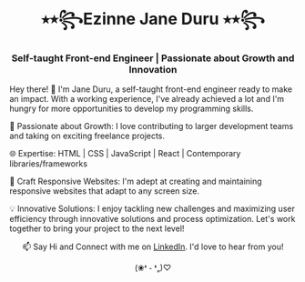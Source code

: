 
<div class="container">
  <div align="center">
  
  
  # ⭑⭒꧂Ezinne Jane Duru ⭑⭒꧂
  ### Self-taught Front-end Engineer | Passionate about Growth and Innovation
  
  </div>
  
  <div align="center">
 
  
  </div>
  
  Hey there! 👋 I'm Jane Duru, a self-taught front-end engineer ready to make an impact. With a working experience, I've already achieved a lot and I'm hungry for more opportunities to develop my programming skills.
  
  🚀 Passionate about Growth: I love contributing to larger development teams and taking on exciting freelance projects.
  
  🌐 Expertise: HTML | CSS | JavaScript | React | Contemporary libraries/frameworks
  
  🎨 Craft Responsive Websites: I'm adept at creating and maintaining responsive websites that adapt to any screen size.
  
  💡 Innovative Solutions: I enjoy tackling new challenges and maximizing user efficiency through innovative solutions and process optimization. Let's work together to bring your project to the next level!
  
  
  <div align="center">
  
  📫 Say Hi and Connect with me on [LinkedIn](https://www.linkedin.com/in/janeezy). I'd love to hear from you!
  
  (❀❛ ֊ ❛„)♡
  
  </div>
